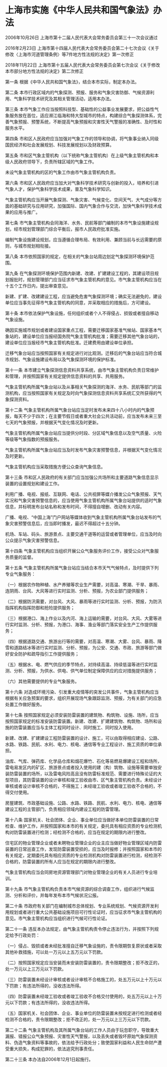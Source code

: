 # 上海市实施《中华人民共和国气象法》办法

2006年10月26日 上海市第十二届人民代表大会常务委员会第三十一次会议通过

2016年2月23日 上海市第十四届人民代表大会常务委员会第二十七次会议《关于修改〈上海市河道管理条例〉等7件地方性法规的决定》第一次修正

2018年11月22日 上海市第十五届人民代表大会常务委员会第七次会议《关于修改本市部分地方性法规的决定》第二次修正

<!-- INFO END -->

第一条 根据《中华人民共和国气象法》，结合本市实际，制定本办法。

第二条 本市行政区域内的气象探测、预报、服务和气象灾害防御、气候资源利用、气象科学技术研究及其相关管理活动，适用本办法。

第三条 本市气象工作应当按照科技型、基础性的公益事业发展要求，把公益性气象服务放在首位，适应濒江临海和特大型城市的特点，构建综合气象探测体系，完善气象预报、预警系统，不断提高气象预报和灾害性天气警报的准确性、及时性和服务水平。

第四条 市和区人民政府应当加强对气象工作的领导和协调，将气象事业纳入同级国民经济和社会发展规划、科技发展规划以及财政预算。

第五条 市和区气象主管机构（以下统称气象主管机构）在上级气象主管机构和本级人民政府领导下，负责所辖区域的气象工作。

未设气象主管机构的区的气象工作由市气象主管机构负责。

第六条 市和区人民政府应当加大对气象科学技术研究与创新的投入，培养和引进气象人才，保护气象科学技术成果，普及气象科学知识。

气象主管机构应当开展气象探测、气象灾害、气候变化、空间天气、大气成分等方面的基础研究与应用研究，加强国际、国内气象合作与交流，加快气象科学技术成果的应用与推广。

第七条 市气象主管机构会同海洋、水务、民航等部门编制的本市气象设施建设规划，经市规划管理部门综合平衡后，报市人民政府批准实施。

编制气象设施建设规划，应当遵循合理布局、有效利用、兼顾当前与长远需要的原则，与城市规划相衔接。

第八条 本市依照国家的规定，在相关的气象台站周边划定气象探测环境保护范围。

第九条 在气象探测环境保护范围内新建、改建、扩建建设工程的，其建设项目规划报批时，规划管理部门应当征求市气象主管机构的意见。市气象主管机构应当在十五个工作日内，提出审查意见。

新建、扩建、改建建设工程，应当避免危害气象探测环境；确实无法避免的，建设单位应当事先征得市气象主管机构的同意，并采取相应的措施后，方可建设。

第十条 本市依法保护气象设施，任何组织或者个人不得侵占、损毁或者擅自移动气象设施。

确因实施城市规划或者建设国家重点工程，需要迁移国家基准气候站、国家基本气象站的，建设单位应当报经国务院气象主管机构批准；需要迁移其他气象台站的，建设单位应当报经市气象主管机构批准。迁建费用由建设单位承担。

迁移气象台站应当按照国家有关规定进行对比观测。迁移后的气象台站应当符合城市规划、气象设施建设布局以及气象探测环境的保护标准。

第十一条 本市建立气象探测信息资料共享系统，由市气象主管机构负责日常维护和管理，并按照国家有关规定提供信息资料的共享、共用服务。

气象主管机构所属气象台站以及从事相关气象探测的海洋、水务、民航等部门的监测机构，应当按照国家有关规定及时向气象探测信息资料共享系统汇交所获得的气象探测资料。

第十二条 气象主管机构所属气象台站应当定时发布未来四十八小时内的气象预报，每天不少于四次；在主要节假日或者重大社会公共活动前，应当发布未来三至七天的气象预报，并根据天气变化情况及时更新。

气象主管机构所属气象台站应当提供分时段、分区域气象信息以及空气质量、火险等级等气象指数的预报服务。

气象主管机构所属气象台站应当及时发布气象灾害预警信息，并根据天气变化情况及时更新。

气象主管机构应当采取措施方便公众查询气象信息。

第十三条 市和区人民政府的有关部门应当加强公共场所和主要道路气象信息显示装置的设置规划和建设工作。

利用广播、电视、报纸、互联网、电话、公共视屏等媒介播发公众气象预报、天气实况和气象灾害预警信息的，应当使用气象主管机构所属气象台站提供的适时气象信息，并标明发布台站名称和发布时间，不得擅自增删、改动有关内容。

广播、电视、“中国上海”门户网站等媒体收到气象主管机构所属气象台站发布的气象灾害预警信息后，应当即时播发，最迟不得超过十五分钟。

机场、车站、码头、旅游景点、主要交通干道等的运营或者管理单位，应当及时向公众提示气象灾害预警信息。

第十四条 气象主管机构应当组织开展公众气象服务评价工作，接受公众对气象服务质量的监督。

第十五条 气象主管机构所属气象台站应当结合本市天气气候特点，及时提供下列专业气象服务：

（一）根据农作物种植、水产养殖等农业生产需要，对高温、寒潮、干旱、暴雨、连阴雨、台风、大风等进行实时监测、分析、预报，为农业部门提供服务；

（二）根据防汛需要，对台风、大风、暴雨等进行实时监测、分析、预报，为防汛指挥机构指挥防御和抢险提供服务；

（三）根据港口、海上作业以及内河、海上运输的需要，对台风、大风、大雾等进行实时监测、分析、预报，为港口、海事、渔业等部门落实安全生产工作提供服务；

（四）根据道路交通、旅游出行等的需要，对高温、寒潮、大雾、台风、暴雨、降雪和道路结冰等进行实时监测、分析、预报，为公安、交通、市政、旅游等部门做好安全防护和疏导指引工作提供服务；

（五）根据水、电、燃气供应的季节特点，对持续高温、持续低温等进行实时监测、分析、预报，为供水、供电、供气单位制定保障供应的应对措施提供服务；

（六）其他需要提供的专业气象服务。

第十六条 对造成环境污染、引发重大疫情等的突发公共事件，气象主管机构应当根据有关应急预案的要求，组织开展现场气象跟踪监测、预报，为有关部门的应急处置工作做好服务。

第十七条 按照国家规定必须安装防雷装置的建筑物、构筑物、设施、场所，应当按照国家规定的标准安装防雷装置。新建、改建、扩建建筑物、构筑物、场所和设施的防雷装置应当与主体工程同时设计、同时施工、同时投入使用。

新建、改建、扩建建设工程防雷装置的设计、施工，可以由取得相应建设、公路、水路、铁路、民航、水利、电力、核电、通信等专业工程设计、施工资质的单位承担。

油库、气库、弹药库、化学品仓库和烟花爆竹、石化等易燃易爆建设工程和场所，雷电易发区内的矿区、旅游景点或者投入使用的建（构）筑物、设施等需要单独安装防雷装置的场所，以及雷电风险高且没有防雷标准规范、需要进行特殊论证的大型项目，其防雷装置的设计审核和竣工验收由市、区气象主管机构负责。未经设计审核或者设计审核不合格的，不得施工；未经竣工验收或者竣工验收不合格的，不得交付使用。

房屋建筑、市政基础设施、公路、水路、铁路、民航、水利、电力、核电、通信等建设工程的主管部门，负责相应领域内建设工程的防雷管理。

第十八条 国家机关、社会团体、企业、事业单位应当做好本单位防雷装置的日常检查、维护工作，并按照国家和本市的有关规定，委托具有相应资质的专业检测机构对防雷装置进行检测；经检测不合格的，应当在规定的期限内进行整改。

住宅区的物业管理企业或者未聘物业管理企业的业主应当做好物业管理区域内防雷装置的日常巡查工作，发现防雷装置受损的，应当及时报修；并按照国家和本市的有关规定，定期委托具有相应资质的专业检测机构对防雷装置进行检测，经检测不合格的，防雷装置的所有人应当在规定的期限内进行整改。

气象主管机构应当会同房地资源管理部门对物业管理企业的有关人员进行专业培训。

第十九条 市气象主管机构负责本市气候资源的综合调查工作，组织进行气候监测、分析和评价，并每年发布本市气候状况公报。

第二十条 市政府有关部门在编制城市总体规划、专业系统规划、气候资源开发利用规划或者进行重大公共基础设施项目可行性论证时，应当征求市气象主管机构的意见。市气象主管机构应当组织进行气候可行性论证。

第二十一条 违反本办法规定，由气象主管机构责令停止违法行为，并按照下列规定给予行政处罚：

（一）侵占、毁损或者未经批准擅自迁移气象设施的，责令限期恢复原状或者采取其他补救措施，可以处一万元以上五万元以下罚款。

（二）按照国家规定应当安装而未安装防雷装置的，责令限期整改；拒不改正的，处一万元以上三万元以下罚款。

（三）防雷装置未经设计审核或者设计审核不合格施工的，处五万元以上十万元以下罚款；有违法所得的，没收违法所得。

（四）防雷装置未经竣工验收或者竣工验收不合格交付使用的，处五万元以上十万元以下罚款；有违法所得的，没收违法所得。

（五）国家机关、社会团体、企业、事业单位的防雷装置未按规定进行检测或者经检测不合格的，责令限期整改；拒不改正的，处一万元以上三万元以下罚款。

第二十二条 气象主管机构及其所属气象台站的工作人员由于玩忽职守，导致重大漏报、错报公众气象预报、灾害性天气警报，以及丢失或者毁坏原始气象探测资料、伪造气象资料等事故的，依法给予行政处分；致使国家利益和人民生命财产遭受重大损失，构成犯罪的，依法追究刑事责任。

第二十三条 本办法自2006年12月1日起施行。